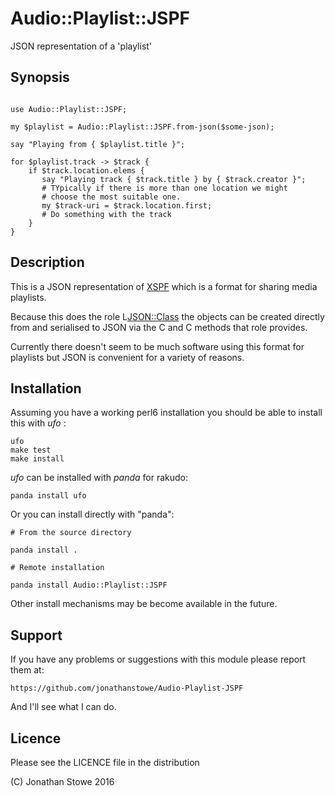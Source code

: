 # Audio::Playlist::JSPF

JSON representation of a 'playlist'

## Synopsis

```

use Audio::Playlist::JSPF;

my $playlist = Audio::Playlist::JSPF.from-json($some-json);

say "Playing from { $playlist.title }";

for $playlist.track -> $track {
    if $track.location.elems {
       say "Playing track { $track.title } by { $track.creator }";
       # TYpically if there is more than one location we might
       # choose the most suitable one.
       my $track-uri = $track.location.first; 
       # Do something with the track
    }
}

```

## Description

This is a JSON representation of [XSPF](http://xspf.org/) which is
a format for sharing media playlists.

Because this does the role L<JSON::Class> the objects can be created
directly from and serialised to JSON via the C<from-json> and C<to-json>
methods that role provides.

Currently there doesn't seem to be much software using this format for
playlists but JSON is convenient for a variety of reasons.

## Installation

Assuming you have a working perl6 installation you should be able to
install this with *ufo* :

    ufo
    make test
    make install

*ufo* can be installed with *panda* for rakudo:

    panda install ufo

Or you can install directly with "panda":

    # From the source directory
   
    panda install .

    # Remote installation

    panda install Audio::Playlist::JSPF

Other install mechanisms may be become available in the future.

## Support

If you have any problems or suggestions with this module please
report them at:

	https://github.com/jonathanstowe/Audio-Playlist-JSPF

And I'll see what I can do.


## Licence

Please see the LICENCE file in the distribution

(C) Jonathan Stowe 2016

